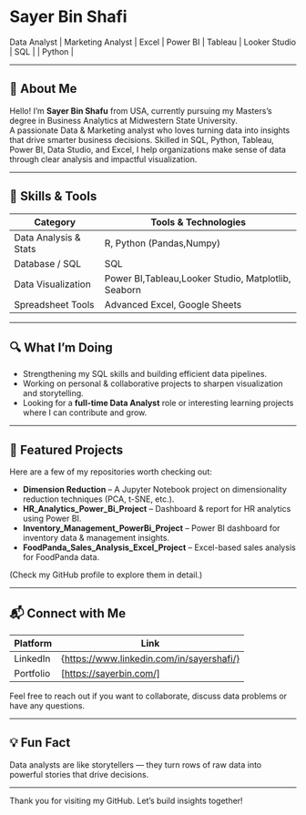 # Sayer Bin Shafi  
Data Analyst | Marketing Analyst | Excel | Power BI | Tableau | Looker Studio | SQL | | Python |  

---

## 🎯 About Me  
Hello! I’m **Sayer Bin Shafu** from USA, currently pursuing my Masters’s degree in Business Analytics at Midwestern State University.  
A passionate Data & Marketing analyst who loves turning data into insights that drive smarter business decisions. 
Skilled in SQL, Python, Tableau, Power BI, Data Studio, and Excel, 
I help organizations make sense of data through clear analysis and impactful visualization.

---

## 🧰 Skills & Tools  
| Category                | Tools & Technologies                            |
|-------------------------|------------------------------------------------|
| Data Analysis & Stats   | R, Python (Pandas,Numpy)               |
| Database / SQL          | SQL|
| Data Visualization      | Power BI,Tableau,Looker Studio, Matplotlib, Seaborn|
| Spreadsheet Tools       | Advanced Excel, Google Sheets                  |   |

---

## 🔍 What I’m Doing  
- Strengthening my SQL skills and building efficient data pipelines.  
- Working on personal & collaborative projects to sharpen visualization and storytelling.  
- Looking for a **full-time Data Analyst** role or interesting learning projects where I can contribute and grow.

---

## 📂 Featured Projects  
Here are a few of my repositories worth checking out:  
- **Dimension Reduction** – A Jupyter Notebook project on dimensionality reduction techniques (PCA, t-SNE, etc.).  
- **HR_Analytics_Power_Bi_Project** – Dashboard & report for HR analytics using Power BI.  
- **Inventory_Management_PowerBi_Project** – Power BI dashboard for inventory data & management insights.  
- **FoodPanda_Sales_Analysis_Excel_Project** – Excel-based sales analysis for FoodPanda data.

(Check my GitHub profile to explore them in detail.)

---

## 📬 Connect with Me  
| Platform      | Link                                               |
|---------------|----------------------------------------------------|
| LinkedIn      | {https://www.linkedin.com/in/sayershafi/} |
| Portfolio     | [https://sayerbin.com/]           |

Feel free to reach out if you want to collaborate, discuss data problems or have any questions.

---

## 💡 Fun Fact  
Data analysts are like storytellers — they turn rows of raw data into powerful stories that drive decisions.

---

Thank you for visiting my GitHub. Let’s build insights together!
